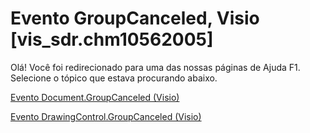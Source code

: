 
# Evento GroupCanceled, Visio [vis_sdr.chm10562005]

Olá! Você foi redirecionado para uma das nossas páginas de Ajuda F1. Selecione o tópico que estava procurando abaixo.

[Evento Document.GroupCanceled (Visio)](http://msdn.microsoft.com/library/135d8176-2c26-12aa-5bff-0df205e0640f%28Office.15%29.aspx)

[Evento DrawingControl.GroupCanceled (Visio)](http://msdn.microsoft.com/library/b7f6002c-8fe9-ed07-e9cb-519b7b2b8931%28Office.15%29.aspx)

